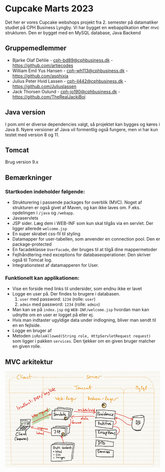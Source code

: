 # Cupcake Marts 2023
Det her er vores Cupcake webshops projekt fra 2. semester på datamatiker studiet på CPH Business Lyngby. Vi har bygget en webapplikation efter mvc strukturen. Den er bygget med en MySQL database, Java Backend

## Gruppemedlemmer
- Bjarke Olaf Dehlie - cph-bd89@cphbusiness.dk - https://github.com/artiecodes 
- William Emil Yus Hansen - cph-wh113@cphbusiness.dk - https://github.com/asphixia 
- Julius Peter Hvid Lassen - cph-jl442@cphbusiness.dk - https://github.com/Juliuslassen 
- Jack Thorsen Oulund - cph-jo190@cphbusiness.dk - https://github.com/TheRealJackiBoi

## Java version
I pom.xml er diverse dependencies valgt, så projektet kan bygges og køres i Java 8. Nyere versioner af 
Java vil formentlig også fungere, men vi har kun testet med version 8 og 11.

## Tomcat
Brug version 9.x



## Bemærkninger

### Startkoden indeholder følgende:

- Strukturering i passende packages for overblik (MVC). Noget af strukturen er også givet af Maven, og kan ikke laves om. F.eks. opdelingen i `/java` og `/webapp`.
- Javaservlets
- JSP sider. Læg dem i WEB-INF som kun skal tilgås via en servlet. Der ligger allerede `welcome.jsp`
- En super skrabet css-fil til styling
- Datamapper for user-tabellen, som anvender en connection pool. Den er package-protected
- En facadeklasse `UserFacade`, der bruges til at tilgå dine mappermetoder
- Fejlhåndtering med exceptions for databaseoperationer. Den skriver også til Tomcat log.
- Integrationstest af datamapperen for User.

### Funktionelt kan applikationen:

- Vise en forside med links til undersider, som endnu ikke er lavet
- Logge en user på. Der findes to brugere i databasen.
    1. `user` med password: `1234` (rolle: `user`)
    2. `admin` med password: `1234` (rolle: `admin`)
- Man kan se på `index.jsp` og `WEB-INF/welcome.jsp` hvordan man kan udnytte om en user er logget på eller ej.
- Hvis man indtaster ugyldige data under indlogning, bliver man sendt til en en fejlside.
- Logge en bruger af
- Metoden `isRoleAllowed(String role, HttpServletRequest request)` som ligger i pakken `services`. Den tjekker om en given bruger matcher en given rolle.

## MVC arkitektur

![](documentation/mvc.jpg)
